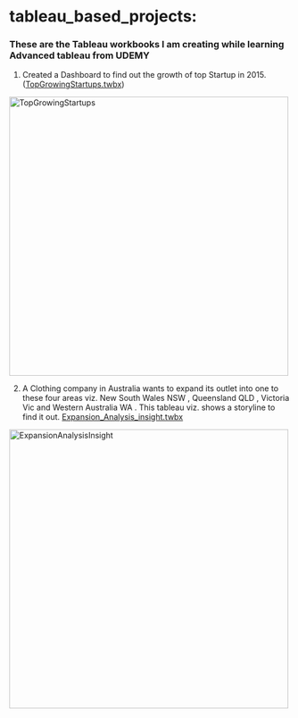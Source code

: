 # tableau_based_projects:
### These are the Tableau workbooks I am creating while learning Advanced tableau from UDEMY

1) Created a Dashboard to find out the growth of top Startup in 2015. ([TopGrowingStartups.twbx](https://public.tableau.com/app/profile/deep.punj/viz/TheStartupQuadrant_16281689356920/ScatterPlot)) 
<img src="https://user-images.githubusercontent.com/28164579/134650160-eb0a9d09-ff41-40de-8a7c-e36d9c1177a1.gif" alt="TopGrowingStartups" width="500"/> 

2) A Clothing company in Australia wants to expand its outlet into one to these four areas viz. New South Wales NSW , Queensland QLD , Victoria Vic and Western Australia WA . This tableau viz. shows a storyline to find it out. [Expansion_Analysis_insight.twbx](https://public.tableau.com/app/profile/deep.punj/viz/AClothingcompaniesexpansionanalysisinsight/FinalPresentation)
<img src="https://user-images.githubusercontent.com/28164579/134651393-3a8a6333-adbd-4f22-98cc-454e32005f8f.gif" alt="ExpansionAnalysisInsight" width="500"/>

